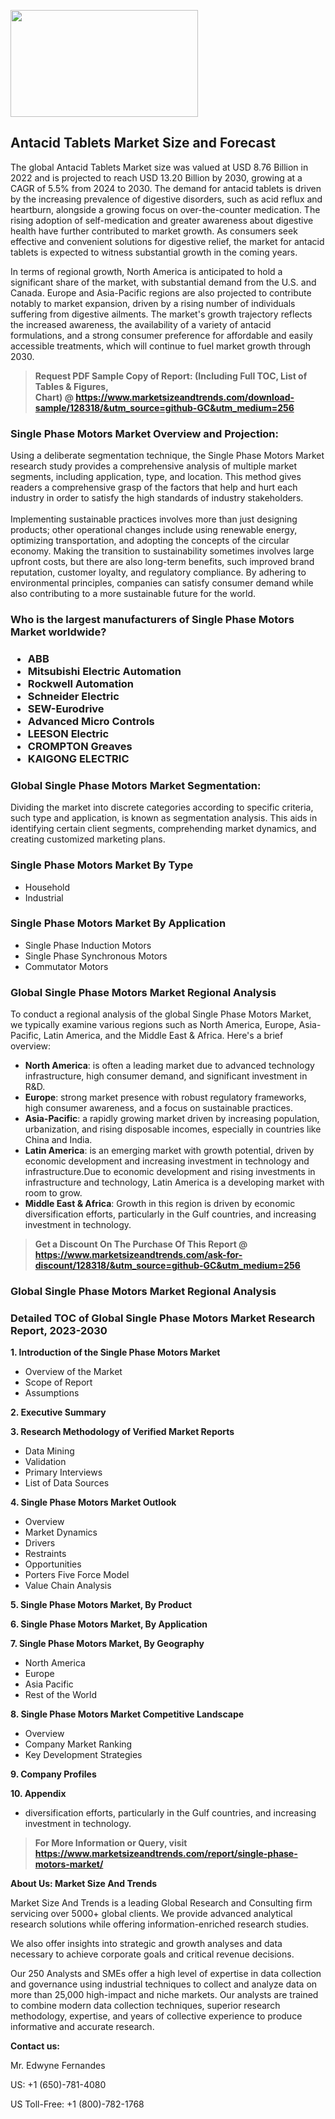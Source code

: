 <p><img class="alignnone size-medium wp-image-20088" src="https://ffe5etoiles.com/wp-content/uploads/2024/12/MST1-300x171.png" alt="" width="300" height="171" /></p><h2>Antacid Tablets Market Size and Forecast</h2><p>The global Antacid Tablets Market size was valued at USD 8.76 Billion in 2022 and is projected to reach USD 13.20 Billion by 2030, growing at a CAGR of 5.5% from 2024 to 2030. The demand for antacid tablets is driven by the increasing prevalence of digestive disorders, such as acid reflux and heartburn, alongside a growing focus on over-the-counter medication. The rising adoption of self-medication and greater awareness about digestive health have further contributed to market growth. As consumers seek effective and convenient solutions for digestive relief, the market for antacid tablets is expected to witness substantial growth in the coming years.</p><p>In terms of regional growth, North America is anticipated to hold a significant share of the market, with substantial demand from the U.S. and Canada. Europe and Asia-Pacific regions are also projected to contribute notably to market expansion, driven by a rising number of individuals suffering from digestive ailments. The market's growth trajectory reflects the increased awareness, the availability of a variety of antacid formulations, and a strong consumer preference for affordable and easily accessible treatments, which will continue to fuel market growth through 2030.</p></p><blockquote id="" class=""><strong>Request PDF Sample Copy of Report: (Including Full TOC, List of Tables &amp; Figures, Chart)&nbsp;@&nbsp;<strong><a href="https://www.marketsizeandtrends.com/download-sample/128318/&utm_source=github-GC&utm_medium=256" target="_blank">https://www.marketsizeandtrends.com/download-sample/128318/&utm_source=github-GC&utm_medium=256</a></strong></strong></blockquote><h3 id="" class="">Single Phase Motors Market&nbsp;Overview and Projection:</h3><p id="" class="">Using a deliberate segmentation technique, the Single Phase Motors Market research study provides a comprehensive analysis of multiple market segments, including application, type, and location. This method gives readers a comprehensive grasp of the factors that help and hurt each industry in order to satisfy the high standards of industry stakeholders. <br /> <br />Implementing sustainable practices involves more than just designing products; other operational changes include using renewable energy, optimizing transportation, and adopting the concepts of the circular economy. Making the transition to sustainability sometimes involves large upfront costs, but there are also long-term benefits, such improved brand reputation, customer loyalty, and regulatory compliance. By adhering to environmental principles, companies can satisfy consumer demand while also contributing to a more sustainable future for the world.</p><h3 id="" class="">Who is the largest manufacturers of&nbsp;Single Phase Motors Market worldwide?</h3><h3 class=""><p><ul><li>ABB </li><li> Mitsubishi Electric Automation </li><li> Rockwell Automation </li><li> Schneider Electric </li><li> SEW-Eurodrive </li><li> Advanced Micro Controls </li><li> LEESON Electric </li><li> CROMPTON Greaves </li><li> KAIGONG ELECTRIC</li></ul></p></h3><h3 id="" class="">Global&nbsp;Single Phase Motors Market Segmentation:</h3><p id="" class="">Dividing the market into discrete categories according to specific criteria, such type and application, is known as segmentation analysis. This aids in identifying certain client segments, comprehending market dynamics, and creating customized marketing plans.</p><h3 id="" class="">Single Phase Motors Market&nbsp;By Type</h3><p><p><ul><li>Household</li><li> Industrial</p></li></ul></p></p><h3 id="" class="">Single Phase Motors Market&nbsp;By Application</h3><p class=""><p><ul><li>Single Phase Induction Motors</li><li> Single Phase Synchronous Motors</li><li> Commutator Motors</li></ul></p></p><h3 id="" class="">Global Single Phase Motors Market Regional Analysis</h3><p id="" class="">To conduct a regional analysis of the global Single Phase Motors Market, we typically examine various regions such as North America, Europe, Asia-Pacific, Latin America, and the Middle East &amp; Africa. Here's a brief overview:</p><ul><li><strong>North America</strong>: is often a leading market due to advanced technology infrastructure, high consumer demand, and significant investment in R&amp;D.</li><li><strong>Europe</strong>: strong market presence with robust regulatory frameworks, high consumer awareness, and a focus on sustainable practices.</li><li><strong>Asia-Pacific</strong>: a rapidly growing market driven by increasing population, urbanization, and rising disposable incomes, especially in countries like China and India.</li><li><strong>Latin America</strong>: is an emerging market with growth potential, driven by economic development and increasing investment in technology and infrastructure.Due to economic development and rising investments in infrastructure and technology, Latin America is a developing market with room to grow.</li><li><strong>Middle East &amp; Africa</strong>: Growth in this region is driven by economic diversification efforts, particularly in the Gulf countries, and increasing investment in technology.</li></ul><blockquote id="" class=""><strong>Get a Discount On The Purchase Of This Report @ <strong><a href="https://www.marketsizeandtrends.com/ask-for-discount/128318/&utm_source=github-GC&utm_medium=256" target="_blank">https://www.marketsizeandtrends.com/ask-for-discount/128318/&utm_source=github-GC&utm_medium=256</a></strong></strong></blockquote><h3 id="" class="">Global Single Phase Motors Market Regional Analysis</h3><h3 id="" class="">Detailed TOC of Global Single Phase Motors Market Research Report, 2023-2030</h3><p id="" class=""><strong>1. Introduction of the Single Phase Motors Market</strong></p><ul><li>Overview of the Market</li><li>Scope of Report</li><li>Assumptions</li></ul><p id="" class=""><strong>2. Executive Summary</strong></p><p id="" class=""><strong>3. Research Methodology of Verified Market Reports</strong></p><ul><li>Data Mining</li><li>Validation</li><li>Primary Interviews</li><li>List of Data Sources</li></ul><p id="" class=""><strong>4. Single Phase Motors Market Outlook</strong></p><ul><li>Overview</li><li>Market Dynamics</li><li>Drivers</li><li>Restraints</li><li>Opportunities</li><li>Porters Five Force Model</li><li>Value Chain Analysis</li></ul><p id="" class=""><strong>5. Single Phase Motors Market, By Product</strong></p><p id="" class=""><strong>6. Single Phase Motors Market, By Application</strong></p><p id="" class=""><strong>7. Single Phase Motors Market, By Geography</strong></p><ul><li>North America</li><li>Europe</li><li>Asia Pacific</li><li>Rest of the World</li></ul><p id="" class=""><strong>8. Single Phase Motors Market Competitive Landscape</strong></p><ul><li>Overview</li><li>Company Market Ranking</li><li>Key Development Strategies</li></ul><p id="" class=""><strong>9. Company Profiles</strong></p><p id="" class=""><strong>10. Appendix</strong></p><ul><li>diversification efforts, particularly in the Gulf countries, and increasing investment in technology.</li></ul><blockquote id="" class=""><strong>For More Information or Query, visit <strong><strong><a href="https://www.marketsizeandtrends.com/report/single-phase-motors-market/" target="_blank">https://www.marketsizeandtrends.com/report/single-phase-motors-market/</a></strong></strong></strong></blockquote><p id="" class=""><strong>About Us: Market Size And Trends</strong></p><p id="" class="">Market Size And Trends is a leading Global Research and Consulting firm servicing over 5000+ global clients. We provide advanced analytical research solutions while offering information-enriched research studies.</p><p id="" class="">We also offer insights into strategic and growth analyses and data necessary to achieve corporate goals and critical revenue decisions.</p><p id="" class="">Our 250 Analysts and SMEs offer a high level of expertise in data collection and governance using industrial techniques to collect and analyze data on more than 25,000 high-impact and niche markets. Our analysts are trained to combine modern data collection techniques, superior research methodology, expertise, and years of collective experience to produce informative and accurate research.</p><p id="" class=""><strong>Contact us:</strong></p><p id="" class="">Mr. Edwyne Fernandes</p><p id="" class="">US: +1 (650)-781-4080</p><p id="" class="">US Toll-Free: +1 (800)-782-1768</p>

